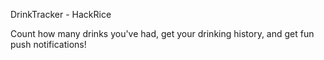 DrinkTracker - HackRice

Count how many drinks you've had, get your drinking history, and get fun push notifications!